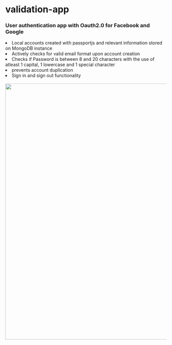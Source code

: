 # validation-app
<h3>User authentication app with Oauth2.0 for Facebook and Google</h3>
<li>Local accounts created with passportjs and relevant information stored on MongoDB instance</li>
<li>Actively checks for valid email format upon account creation</li>
<li>Checks if Password is between 8 and 20 characters with the use of atleast 1 capital, 1 lowercase and 1 special character</li>
<li>prevents account duplication</li>
<li>Sign in and sign out functionality</li>
<br>
<img src ="https://user-images.githubusercontent.com/56857610/171967068-0437b884-7fe4-4f9f-b47e-94df0a99436a.png" width="800px">
